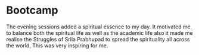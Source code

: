 # Bootcamp
The evening sessions added a spiritual essence to my day. It motivated me to balance both the spiritual life as well as the academic life also it made me realise the Struggles of Srila Prabhupad to spread the spirituality all across the world, This was very inspiring for me.
